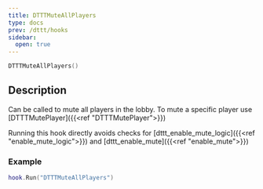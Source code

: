```yaml
---
title: DTTTMuteAllPlayers
type: docs
prev: /dttt/hooks
sidebar:
  open: true
---
```


```lua
DTTTMuteAllPlayers()
```

## Description
Can be called to mute all players in the lobby.
To mute a specific player use [DTTTMutePlayer]({{<ref "DTTTMutePlayer">}})

Running this hook directly avoids checks for [dttt_enable_mute_logic]({{<ref "enable_mute_logic">}}) and [dttt_enable_mute]({{<ref "enable_mute">}})

### Example
```lua
hook.Run("DTTTMuteAllPlayers")
```